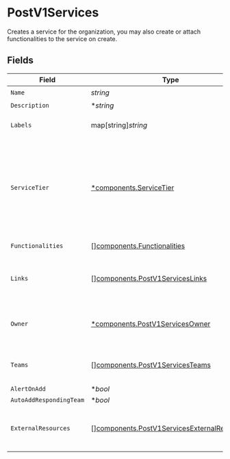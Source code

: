 # PostV1Services

Creates a service for the organization, you may also create or attach functionalities to the service on create.


## Fields

| Field                                                                                                                       | Type                                                                                                                        | Required                                                                                                                    | Description                                                                                                                 |
| --------------------------------------------------------------------------------------------------------------------------- | --------------------------------------------------------------------------------------------------------------------------- | --------------------------------------------------------------------------------------------------------------------------- | --------------------------------------------------------------------------------------------------------------------------- |
| `Name`                                                                                                                      | *string*                                                                                                                    | :heavy_check_mark:                                                                                                          | N/A                                                                                                                         |
| `Description`                                                                                                               | **string*                                                                                                                   | :heavy_minus_sign:                                                                                                          | N/A                                                                                                                         |
| `Labels`                                                                                                                    | map[string]*string*                                                                                                         | :heavy_minus_sign:                                                                                                          | A hash of label keys and values                                                                                             |
| `ServiceTier`                                                                                                               | [*components.ServiceTier](../../models/components/servicetier.md)                                                           | :heavy_minus_sign:                                                                                                          | Integer representing service tier. Lower values represent higher criticality. If not specified the default value will be 5. |
| `Functionalities`                                                                                                           | [][components.Functionalities](../../models/components/functionalities.md)                                                  | :heavy_minus_sign:                                                                                                          | An array of functionalities                                                                                                 |
| `Links`                                                                                                                     | [][components.PostV1ServicesLinks](../../models/components/postv1serviceslinks.md)                                          | :heavy_minus_sign:                                                                                                          | An array of links to associate with this service                                                                            |
| `Owner`                                                                                                                     | [*components.PostV1ServicesOwner](../../models/components/postv1servicesowner.md)                                           | :heavy_minus_sign:                                                                                                          | An object representing a Team that owns the service                                                                         |
| `Teams`                                                                                                                     | [][components.PostV1ServicesTeams](../../models/components/postv1servicesteams.md)                                          | :heavy_minus_sign:                                                                                                          | An array of teams to attach to this service.                                                                                |
| `AlertOnAdd`                                                                                                                | **bool*                                                                                                                     | :heavy_minus_sign:                                                                                                          | N/A                                                                                                                         |
| `AutoAddRespondingTeam`                                                                                                     | **bool*                                                                                                                     | :heavy_minus_sign:                                                                                                          | N/A                                                                                                                         |
| `ExternalResources`                                                                                                         | [][components.PostV1ServicesExternalResources](../../models/components/postv1servicesexternalresources.md)                  | :heavy_minus_sign:                                                                                                          | An array of external resources to attach to this service.                                                                   |